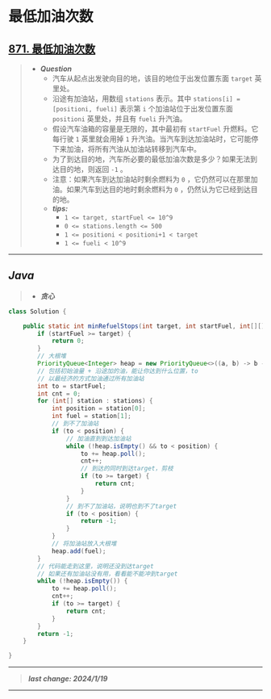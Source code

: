 # 最低加油次数

## [871. 最低加油次数](https://leetcode.cn/problems/minimum-number-of-refueling-stops/)

> - ***Question***
>   - 汽车从起点出发驶向目的地，该目的地位于出发位置东面 `target` 英里处。
>   - 沿途有加油站，用数组 `stations` 表示。其中 `stations[i] = [positioni, fueli]` 表示第 `i` 个加油站位于出发位置东面 `positioni` 英里处，并且有 `fueli` 升汽油。
>   - 假设汽车油箱的容量是无限的，其中最初有 `startFuel` 升燃料。它每行驶 `1` 英里就会用掉 `1` 升汽油。当汽车到达加油站时，它可能停下来加油，将所有汽油从加油站转移到汽车中。
>   - 为了到达目的地，汽车所必要的最低加油次数是多少？如果无法到达目的地，则返回 `-1` 。
>   - 注意：如果汽车到达加油站时剩余燃料为 `0` ，它仍然可以在那里加油。如果汽车到达目的地时剩余燃料为 `0` ，仍然认为它已经到达目的地。
>   - ***tips:***
>     - `1 <= target, startFuel <= 10^9`
>     - `0 <= stations.length <= 500`
>     - `1 <= positioni < positioni+1 < target`
>     - `1 <= fueli < 10^9`

---

## *Java*

> - ***贪心***

```java
class Solution {

    public static int minRefuelStops(int target, int startFuel, int[][] stations) {
        if (startFuel >= target) {
            return 0;
        }
        // 大根堆
        PriorityQueue<Integer> heap = new PriorityQueue<>((a, b) -> b - a);
        // 包括初始油量 + 沿途加的油，能让你达到什么位置，to
        // 以最经济的方式加油通过所有加油站
        int to = startFuel;
        int cnt = 0;
        for (int[] station : stations) {
            int position = station[0];
            int fuel = station[1];
            // 到不了加油站
            if (to < position) {
                // 加油直到到达加油站
                while (!heap.isEmpty() && to < position) {
                    to += heap.poll();
                    cnt++;
                    // 到达的同时到达target，剪枝
                    if (to >= target) {
                        return cnt;
                    }
                }
                // 到不了加油站，说明也到不了target
                if (to < position) {
                    return -1;
                }
            }
            // 将加油站放入大根堆
            heap.add(fuel);
        }
        // 代码能走到这里，说明还没到达target
        // 如果还有加油站没有用，看看能不能冲到target
        while (!heap.isEmpty()) {
            to += heap.poll();
            cnt++;
            if (to >= target) {
                return cnt;
            }
        }
        return -1;
    }

}
```

---

> ***last change: 2024/1/19***

---
